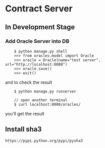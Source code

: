 # Contract Server
## In Development Stage
### Add Oracle Server into DB

		$ python manage.py shell
		>>> from oracles.model import Oracle
		>>> oracle = Oracle(name="test server", url="http://localhost:8080")
		>>> oracle.save()
		>>> exit()

and to check the result

		$ python manage.py runserver
		
		// open another terminal
		$ curl localhost:8000/oracles/
		
you'll get the result

## Install sha3
	
	https://pypi.python.org/pypi/pysha3
